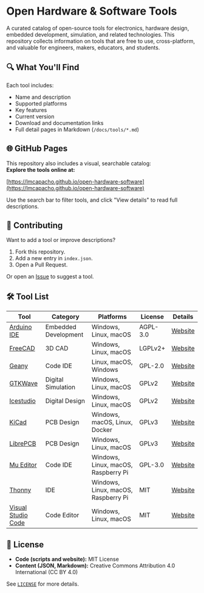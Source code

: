 # Open Hardware & Software Tools

A curated catalog of open-source tools for electronics, hardware design, embedded development, simulation, and related technologies. 
This repository collects information on tools that are free to use, cross-platform, and valuable for engineers, makers, educators, and students.


## 🔍 What You'll Find

Each tool includes:

- Name and description
- Supported platforms
- Key features
- Current version
- Download and documentation links
- Full detail pages in Markdown (`/docs/tools/*.md`)

## 🌐 GitHub Pages

This repository also includes a visual, searchable catalog:  
**Explore the tools online at:**  

[https://lmcapacho.github.io/open-hardware-software](https://lmcapacho.github.io/open-hardware-software)

Use the search bar to filter tools, and click "View details" to read full descriptions.

## 🤝 Contributing

Want to add a tool or improve descriptions?

1. Fork this repository.
2. Add a new entry in `index.json`.
3. Open a Pull Request.

Or open an [Issue](https://github.com/lmcapacho/open-hardware-software/issues) to suggest a tool.

## 🛠 Tool List

<!-- TOOLLIST:START -->
| Tool | Category | Platforms | License | Details |
|------|----------|-----------|---------|---------|
| [Arduino IDE](docs/tools/arduino-ide.md) | Embedded Development | Windows, Linux, macOS | AGPL-3.0 | [Website](https://www.arduino.cc/en/software/) |
| [FreeCAD](docs/tools/freecad.md) | 3D CAD | Windows, Linux, macOS | LGPLv2+ | [Website](https://www.freecad.org/) |
| [Geany](docs/tools/geany.md) | Code IDE | Linux, macOS, Windows | GPL-2.0 | [Website](https://www.geany.org/) |
| [GTKWave](docs/tools/gtkwave.md) | Digital Simulation | Windows, Linux, macOS | GPLv2 | [Website](https://gtkwave.github.io/gtkwave/) |
| [Icestudio](docs/tools/icestudio.md) | Digital Design | Windows, Linux, macOS | GPLv2 | [Website](https://icestudio.io) |
| [KiCad](docs/tools/kicad.md) | PCB Design | Windows, macOS, Linux, Docker | GPLv3 | [Website](https://www.kicad.org) |
| [LibrePCB](docs/tools/librepcb.md) | PCB Design | Windows, Linux, macOS | GPLv3 | [Website](https://librepcb.org/) |
| [Mu Editor](docs/tools/mu-editor.md) | Code IDE | Windows, Linux, macOS, Raspberry Pi | GPL-3.0 | [Website](https://codewith.mu/) |
| [Thonny](docs/tools/thonny.md) | IDE | Windows, Linux, macOS, Raspberry Pi | MIT | [Website](https://thonny.org/) |
| [Visual Studio Code](docs/tools/visual-studio-code.md) | Code Editor | Windows, Linux, macOS | MIT | [Website](https://code.visualstudio.com/) |
<!-- TOOLLIST:END -->

## 📜 License

- **Code (scripts and website):** MIT License
- **Content (JSON, Markdown):** Creative Commons Attribution 4.0 International (CC BY 4.0)

See [`LICENSE`](LICENSE) for more details.
